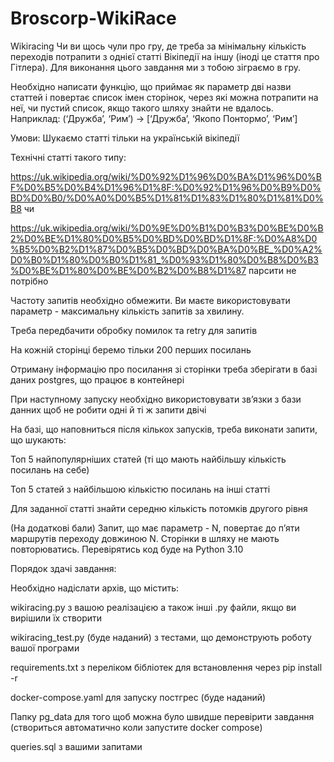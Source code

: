 # Broscorp-WikiRace

Wikiracing
Чи ви щось чули про гру, де треба за мінімальну кількість переходів потрапити з однієї статті Вікіпедії на іншу (іноді це стаття про Гітлера). 
Для виконання цього завдання ми з тобою зіграємо в гру.

Необхідно написати функцію, що приймає як параметр дві назви статтей і повертає список імен сторінок, 
через які можна потрапити на неї, чи пустий список, якщо такого шляху знайти не вдалось.
Наприклад:
(‘Дружба’, ‘Рим’) -> [‘Дружба’, ‘Якопо Понтормо’, ‘Рим’]

Умови:
Шукаємо статті тільки на українській вікіпедії

Технічні статті такого типу: 

https://uk.wikipedia.org/wiki/%D0%92%D1%96%D0%BA%D1%96%D0%BF%D0%B5%D0%B4%D1%96%D1%8F:%D0%92%D1%96%D0%B9%D0%BD%D0%B0/%D0%A0%D0%B5%D1%81%D1%83%D1%80%D1%81%D0%B8 чи 

https://uk.wikipedia.org/wiki/%D0%9E%D0%B1%D0%B3%D0%BE%D0%B2%D0%BE%D1%80%D0%B5%D0%BD%D0%BD%D1%8F:%D0%A8%D0%B5%D0%B2%D1%87%D0%B5%D0%BD%D0%BA%D0%BE_%D0%A2%D0%B0%D1%80%D0%B0%D1%81_%D0%93%D1%80%D0%B8%D0%B3%D0%BE%D1%80%D0%BE%D0%B2%D0%B8%D1%87 парсити не потрібно

Частоту запитів необхідно обмежити. Ви маєте використовувати параметр - максимальну кількість запитів за хвилину.

Треба передбачити обробку помилок та retry для запитів

На кожній сторінці беремо тільки 200 перших посилань

Отриману інформацію про посилання зі сторінки треба зберігати в базі даних postgres, що працює в контейнері

При наступному запуску необхідно використовувати зв’язки з бази данних щоб не робити одні й ті ж запити двічі

На базі, що наповниться після кількох запусків, треба виконати запити, що шукають:

Топ 5 найпопулярніших статей (ті що мають найбільшу кількість посилань на себе)

Топ 5 статей з найбільшою кількістю посилань на інші статті

Для заданної статті знайти середню кількість потомків другого рівня

(На додаткові бали) Запит, що має параметр - N, повертає до п’яти маршрутів переходу довжиною N. Сторінки в шляху не мають повторюватись.
Перевірятись код буде на Python 3.10


Порядок здачі завдання:

Необхідно надіслати архів, що містить:

wikiracing.py з вашою реалізацією а також інші .py файли, якщо ви вирішили їх створити

wikiracing_test.py (буде наданий)  з тестами, що демонструють роботу вашої програми

requirements.txt з переліком бібліотек для встановлення через pip install -r

docker-compose.yaml для запуску постгрес (буде наданий)

Папку pg_data для того щоб можна було швидше перевірити завдання (створиться автоматично коли запустите docker compose)

queries.sql з вашими запитами



